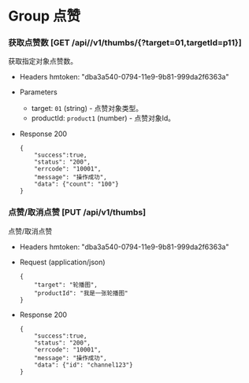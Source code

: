 # Group 点赞

### 获取点赞数 [GET /api//v1/thumbs/{?target=01,targetId=p11}]
获取指定对象点赞数。

+ Headers
  hmtoken: "dba3a540-0794-11e9-9b81-999da2f6363a"

+ Parameters
  + target: `01` (string) - 点赞对象类型。
  + productId: `product1` (number) - 点赞对象Id。

+ Response 200

      {
          "success":true,
          "status": "200",
          "errcode": "10001",
          "message": "操作成功",
          "data": {"count": "100"}
      }

### 点赞/取消点赞 [PUT /api/v1/thumbs]
点赞/取消点赞

+ Headers
  hmtoken: "dba3a540-0794-11e9-9b81-999da2f6363a"

+ Request (application/json)

      {
          "target": "轮播图",
          "productId": "我是一张轮播图"
      }

+ Response 200

      {
          "success":true,
          "status": "200",
          "errcode": "10001",
          "message": "操作成功",
          "data": {"id": "channel123"}
      }
